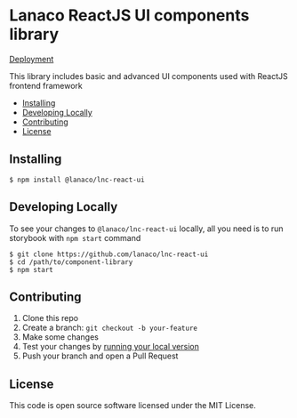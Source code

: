 # Lanaco ReactJS UI components library

[Deployment](https://lanaco.github.io/lnc-react-ui/?path=/docs/intro--page)

This library includes basic and advanced UI components used with ReactJS frontend framework

- [Installing](#installing)
- [Developing Locally](#requirements)
- [Contributing](#contributing)
- [License](#license)

## Installing

```
$ npm install @lanaco/lnc-react-ui
```

## Developing Locally

To see your changes to `@lanaco/lnc-react-ui` locally, all you need is to run storybook with `npm start` command

```
$ git clone https://github.com/lanaco/lnc-react-ui
$ cd /path/to/component-library
$ npm start
```

## Contributing

1. Clone this repo
2. Create a branch: `git checkout -b your-feature`
3. Make some changes
4. Test your changes by [running your local version](#requirements)
5. Push your branch and open a Pull Request

## License

This code is open source software licensed under the MIT License.
